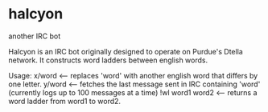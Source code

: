 # halcyon
another IRC bot

Halcyon is an IRC bot originally designed to operate on Purdue's Dtella network. It constructs word ladders between english words.

Usage:
x/word           <-- replaces 'word' with another english word that differs by one letter.
y/word           <-- fetches the last message sent in IRC containing 'word' (currently logs up to 100 messages at a time)
!wl word1 word2  <-- returns a word ladder from word1 to word2.

